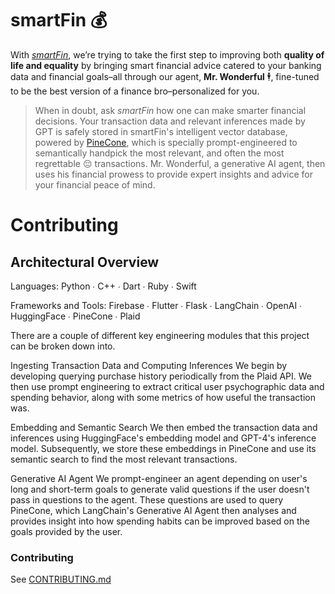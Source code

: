 # smartFin 💰

With [_smartFin_](https://github.com/ayushib4/smartFin), we’re trying to take the first step to improving both **quality of life and equality** by bringing smart financial advice catered to your banking data and financial goals–all through our agent, **Mr. Wonderful** 🕴️, fine-tuned to be the best version of a finance bro–personalized for you.

> When in doubt, ask _smartFin_ how one can make smarter financial decisions. Your transaction data and relevant inferences made by GPT is safely stored in smartFin's intelligent vector database, powered by [PineCone](https://www.pinecone.io/), which is specially prompt-engineered to semantically handpick the most relevant, and often the most regrettable 😔 transactions. Mr. Wonderful, a generative AI agent, then uses his financial prowess to provide expert insights and advice for your financial peace of mind.

# Contributing

## Architectural Overview
Languages: Python ∙ C++ ∙ Dart ∙ Ruby ∙ Swift

Frameworks and Tools: Firebase ∙ Flutter ∙ Flask ∙ LangChain ∙ OpenAI ∙ HuggingFace ∙ PineCone ∙ Plaid

There are a couple of different key engineering modules that this project can be broken down into.

Ingesting Transaction Data and Computing Inferences We begin by developing querying purchase history periodically from the Plaid API. We then use prompt engineering to extract critical user psychographic data and spending behavior, along with some metrics of how useful the transaction was.

Embedding and Semantic Search We then embed the transaction data and inferences using HuggingFace's embedding model and GPT-4's inference model. Subsequently, we store these embeddings in PineCone and use its semantic search to find the most relevant transactions.

Generative AI Agent We prompt-engineer an agent depending on user's long and short-term goals to generate valid questions if the user doesn't pass in questions to the agent. These questions are used to query PineCone, which LangChain's Generative AI Agent then analyses and provides insight into how spending habits can be improved based on the goals provided by the user.

### Contributing

See [CONTRIBUTING.md](CONTRIBUTING.md/)
